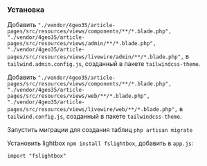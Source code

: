 ### Установка

Добавить `"./vendor/4geo35/article-pages/src/resources/views/components/**/*.blade.php",
"./vendor/4geo35/article-pages/src/resources/views/admin/**/*.blade.php",
"./vendor/4geo35/article-pages/src/resources/views/livewire/admin/**/*.blade.php",` в `tailwind.admin.config.js`, созданный в пакете `tailwindcss-theme`.

Добавить `"./vendor/4geo35/article-pages/src/resources/views/components/**/*.blade.php",
"./vendor/4geo35/article-pages/src/resources/views/web/**/*.blade.php",
"./vendor/4geo35/article-pages/src/resources/views/livewire/web/**/*.blade.php",` в `tailwind.config.js`, созданный в пакете `tailwindcss-theme`.

Запустить миграции для создания таблиц `php artisan migrate`

Установить lightbox `npm install fslightbox`, добавить в `app.js`:

    import "fslightbox"
